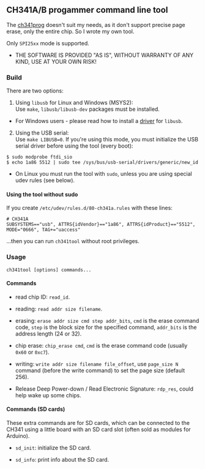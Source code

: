 ## CH341A/B progammer command line tool

The [ch341prog](https://github.com/setarcos/ch341prog) doesn't suit my needs, as it don't support precise page erase, only the entire chip. So I wrote my own tool.

Only `SPI25xx` mode is supported.

* THE SOFTWARE IS PROVIDED "AS IS", WITHOUT WARRANTY OF ANY KIND, USE AT YOUR OWN RISK!

### Build

There are two options:

1. Using `libusb` for Linux and Windows (MSYS2):  
Use `make`, `libusb/libusb-dev` packages must be installed.

* For Windows users - please read how to install a [driver](https://github.com/libusb/libusb/wiki/Windows#driver-installation) for `libusb`.

2. Using the USB serial:  
Use `make LIBUSB=0`.
If you're using this mode, you must initialize the USB serial driver before using the tool (every boot):
```
$ sudo modprobe ftdi_sio
$ echo 1a86 5512 | sudo tee /sys/bus/usb-serial/drivers/generic/new_id
```

* On Linux you must run the tool with `sudo`, unless you are using special udev rules (see below).

#### Using the tool without sudo

If you create `/etc/udev/rules.d/80-ch341a.rules` with these lines:
```
# CH341A
SUBSYSTEMS=="usb", ATTRS{idVendor}=="1a86", ATTRS{idProduct}=="5512", MODE="0666", TAG+="uaccess"
```

...then you can run `ch341tool` without root privileges.

### Usage

`ch341tool [options] commands...`

#### Commands

- read chip ID: `read_id`.

- reading: `read addr size filename`.

- erasing: `erase addr size cmd step addr_bits`, `cmd` is the erase command code, `step` is the block size for the specified command, `addr_bits` is the address length (24 or 32).

- chip erase: `chip_erase cmd`, `cmd` is the erase command code (usually `0x60` or `0xc7`).

- writing: `write addr size filename file_offset`, use `page_size N` command (before the write command) to set the page size (default 256).

- Release Deep Power-down / Read Electronic Signature: `rdp_res`, could help wake up some chips.

#### Commands (SD cards)

These extra commands are for SD cards, which can be connected to the CH341 using a little board with an SD card slot (often sold as modules for Arduino).

- `sd_init`: initialize the SD card.

- `sd_info`: print info about the SD card.

